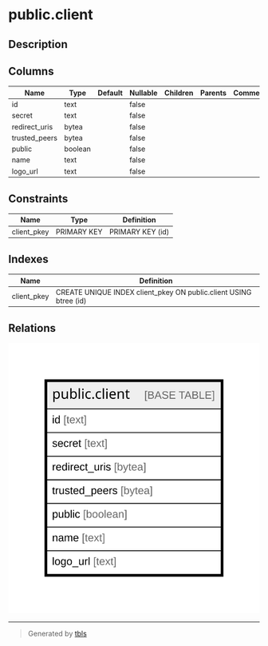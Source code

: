 # public.client

## Description

## Columns

| Name | Type | Default | Nullable | Children | Parents | Comment |
| ---- | ---- | ------- | -------- | -------- | ------- | ------- |
| id | text |  | false |  |  |  |
| secret | text |  | false |  |  |  |
| redirect_uris | bytea |  | false |  |  |  |
| trusted_peers | bytea |  | false |  |  |  |
| public | boolean |  | false |  |  |  |
| name | text |  | false |  |  |  |
| logo_url | text |  | false |  |  |  |

## Constraints

| Name | Type | Definition |
| ---- | ---- | ---------- |
| client_pkey | PRIMARY KEY | PRIMARY KEY (id) |

## Indexes

| Name | Definition |
| ---- | ---------- |
| client_pkey | CREATE UNIQUE INDEX client_pkey ON public.client USING btree (id) |

## Relations

![er](public.client.svg)

---

> Generated by [tbls](https://github.com/k1LoW/tbls)
